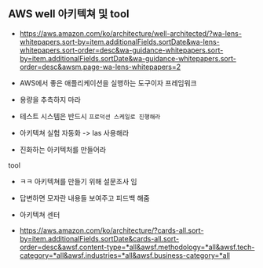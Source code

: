 ## AWS well 아키텍쳐 및 tool

- https://aws.amazon.com/ko/architecture/well-architected/?wa-lens-whitepapers.sort-by=item.additionalFields.sortDate&wa-lens-whitepapers.sort-order=desc&wa-guidance-whitepapers.sort-by=item.additionalFields.sortDate&wa-guidance-whitepapers.sort-order=desc&awsm.page-wa-lens-whitepapers=2


- AWS에서 좋은 애플리케이션을 실행하는 도구이자 프레임워크



- 용량을 추측하지 마라
- 테스트 시스템은 반드시 `프로덕션 스케일로 진행해라`
- 아키텍쳐 실험 자동화 -> Ias 사용해라 
- 진화하는 아키텍처를 만들어라


tool 
- ㅋㅋ 아키텍쳐를 만들기 위해 설문조사 임
- 답변하면  모자란 내용들 보여주고 피드백 해줌




- 아키텍쳐 센터
- https://aws.amazon.com/ko/architecture/?cards-all.sort-by=item.additionalFields.sortDate&cards-all.sort-order=desc&awsf.content-type=*all&awsf.methodology=*all&awsf.tech-category=*all&awsf.industries=*all&awsf.business-category=*all































